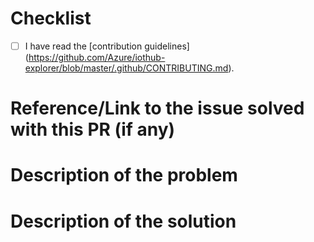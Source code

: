 <!--
Thank you for helping us improve the Azure IoT Node.js SDK!

Here's a little checklist of things that will help it make its way to the repository: Note that you don't have to check all the boxes, we can help you with that. 
This being said, the more you do, the quicker it'll go through our gated build! 
--> 

# Checklist
- [ ] I have read the [contribution guidelines] (https://github.com/Azure/iothub-explorer/blob/master/.github/CONTRIBUTING.md).

# Reference/Link to the issue solved with this PR (if any)

# Description of the problem
<!-- Please be as precise as possible: what issue you experienced, how often... -->

# Description of the solution
<!-- How you solved the issue and the other things you considered and maybe rejected --> 
